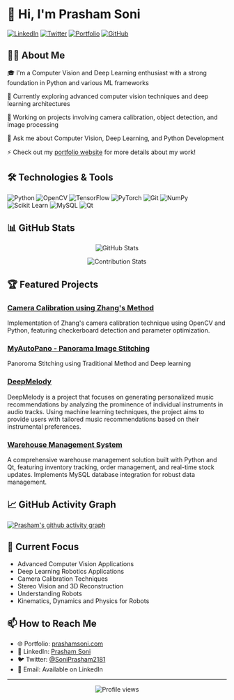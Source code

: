 # 👋 Hi, I'm Prasham Soni

[![LinkedIn](https://img.shields.io/badge/LinkedIn-0077B5?style=for-the-badge&logo=linkedin&logoColor=white)](https://www.linkedin.com/in/prashamsoni/)
[![Twitter](https://img.shields.io/badge/Twitter-1DA1F2?style=for-the-badge&logo=twitter&logoColor=white)](https://x.com/SoniPrasham2181)
[![Portfolio](https://img.shields.io/badge/Portfolio-FF5722?style=for-the-badge&logo=google-chrome&logoColor=white)](https://sites.google.com/view/prashamsoni/home)
[![GitHub](https://img.shields.io/badge/GitHub-100000?style=for-the-badge&logo=github&logoColor=white)](https://github.com/Prasham2181)

## 👨‍💻 About Me

🎓 I'm a Computer Vision and Deep Learning enthusiast with a strong foundation in Python and various ML frameworks

🌱 Currently exploring advanced computer vision techniques and deep learning architectures

🔭 Working on projects involving camera calibration, object detection, and image processing

💬 Ask me about Computer Vision, Deep Learning, and Python Development

⚡ Check out my [portfolio website](https://sites.google.com/view/prashamsoni/home) for more details about my work!

## 🛠️ Technologies & Tools

![Python](https://img.shields.io/badge/Python-3776AB?style=for-the-badge&logo=python&logoColor=white)
![OpenCV](https://img.shields.io/badge/OpenCV-5C3EE8?style=for-the-badge&logo=opencv&logoColor=white)
![TensorFlow](https://img.shields.io/badge/TensorFlow-FF6F00?style=for-the-badge&logo=tensorflow&logoColor=white)
![PyTorch](https://img.shields.io/badge/PyTorch-EE4C2C?style=for-the-badge&logo=pytorch&logoColor=white)
![Git](https://img.shields.io/badge/Git-F05032?style=for-the-badge&logo=git&logoColor=white)
![NumPy](https://img.shields.io/badge/NumPy-013243?style=for-the-badge&logo=numpy&logoColor=white)
![Scikit Learn](https://img.shields.io/badge/Scikit_Learn-F7931E?style=for-the-badge&logo=scikit-learn&logoColor=white)
![MySQL](https://img.shields.io/badge/MySQL-4479A1?style=for-the-badge&logo=mysql&logoColor=white)
![Qt](https://img.shields.io/badge/Qt-41CD52?style=for-the-badge&logo=qt&logoColor=white)

## 📊 GitHub Stats

<p align="center">
  <img src="https://github-readme-stats.vercel.app/api?username=Prasham2181&show_icons=true&theme=radical" alt="GitHub Stats" />
</p>

<p align="center">
  <img src="https://github-readme-streak-stats.herokuapp.com/?user=Prasham2181&theme=radical" alt="Contribution Stats" />
</p>

## 🏆 Featured Projects


### [Camera Calibration using Zhang's Method](https://github.com/Prasham2181/AutoCalib-Camera-Calibration)
Implementation of Zhang's camera calibration technique using OpenCV and Python, featuring checkerboard detection and parameter optimization.

### [MyAutoPano - Panorama Image Stitching](https://github.com/Prasham2181/My_AutoPano)
Panoroma Stitching using Traditional Method and Deep learning

### [DeepMelody](https://github.com/Prasham2181/Instrument-Based-Music-Recommendation)
DeepMelody is a project that focuses on generating personalized music recommendations by analyzing the prominence of individual instruments in audio tracks. Using machine learning techniques, the project aims to provide users with tailored music recommendations based on their instrumental preferences.

### [Warehouse Management System](https://github.com/Prasham2181/Warehouse-Management-System)
A comprehensive warehouse management solution built with Python and Qt, featuring inventory tracking, order management, and real-time stock updates. Implements MySQL database integration for robust data management.

## 📈 GitHub Activity Graph

[![Prasham's github activity graph](https://github-readme-activity-graph.vercel.app/graph?username=Prasham2181&theme=dracula)](https://github.com/ashutosh00710/github-readme-activity-graph)

## 🎯 Current Focus

- Advanced Computer Vision Applications
- Deep Learning Robotics Applications
- Camera Calibration Techniques
- Stereo Vision and 3D Reconstruction
- Understanding Robots
- Kinematics, Dynamics and Physics for Robots

## 📫 How to Reach Me

- 🌐 Portfolio: [prashamsoni.com](https://sites.google.com/view/prashamsoni/home)
- 💼 LinkedIn: [Prasham Soni](https://www.linkedin.com/in/prashamsoni/)
- 🐦 Twitter: [@SoniPrasham2181](https://x.com/SoniPrasham2181)
- 📧 Email: Available on LinkedIn

---

<p align="center">
  <img src="https://komarev.com/ghpvc/?username=Prasham2181&label=Profile%20views&color=0e75b6&style=flat" alt="Profile views" />
</p>

